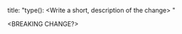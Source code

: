 title: "type(<scope>): <Write a short, description of the change> "

<Provide a longer description of the change>

<BREAKING CHANGE?>

<Link to affected issue>
